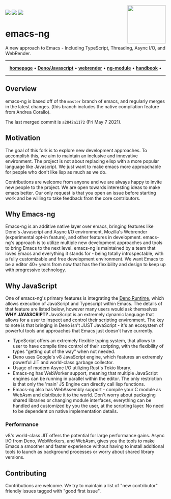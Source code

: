 <img src="images/logo.png" width="120" align="right">

[![](https://badges.gitter.im/emacs-ng/emacs-ng.svg)](https://gitter.im/emacsng)
[![](https://github.com/emacs-ng/emacs-ng/workflows/CI/badge.svg)](https://github.com/emacs-ng/emacs-ng/actions?query=workflow%3ACI)
[![](https://img.shields.io/reddit/subreddit-subscribers/emacsng?label=Join%20r%2Femacsng&style=social)](https://www.reddit.com/r/emacsng/)

# emacs-ng

A new approach to Emacs - Including TypeScript, Threading, Async I/O, and WebRender.

<hr>
<p align="center">
  <a href="https://emacs-ng.github.io/emacs-ng"><strong>homepage</strong></a> •
  <a href="https://emacs-ng.github.io/emacs-ng/js/using-deno/"><strong>Deno/Javascript</strong></a> •
  <a href="https://emacs-ng.github.io/emacs-ng/webrender/"><strong>webrender</strong></a> •
  <a href="https://emacs-ng.github.io/emacs-ng/ng-module/"><strong>ng-module</strong></a> •
  <a href="https://emacs-ng.github.io/emacs-ng/handbook/tests/"><strong>handbook</strong></a> •
</p>
<hr>

## Overview

emacs-ng is based off of the `master` branch of emacs, and regularly
merges in the latest changes. (this branch includes the native
compilation feature from Andrea Corallo).

The last merged commit is `a2842a1172` (Fri May 7 2021).

## Motivation

The goal of this fork is to explore new development approaches. To accomplish
this, we aim to maintain an inclusive and innovative environment. The project is
not about replacing elisp with a more popular language like Javascript. We just
want to make emacs more approachable for people who don't like lisp as much as
we do.

Contributions are welcome from anyone and we are always happy to invite new
people to the project. We are open towards interesting ideas to make emacs
better. Our only request is that you open an issue before starting work and be
willing to take feedback from the core contributors.

## Why Emacs-ng

Emacs-ng is an additive native layer over emacs, bringing features like Deno's
Javascript and Async I/O environment, Mozilla's Webrender (experimental opt-in
feature), and other features in development. emacs-ng's approach is to utilize
multiple new development approaches and tools to bring Emacs to the next
level. emacs-ng is maintained by a team that loves Emacs and everything it
stands for - being totally introspectable, with a fully customizable and free
development environment. We want Emacs to be a editor 40+ years from now that
has the flexibility and design to keep up with progressive technology.

## Why JavaScript

One of emacs-ng's primary features is integrating the [Deno
Runtime](https://deno.land/), which allows execution of JavaScript and
Typescript within Emacs. The details of that feature are listed below, however
many users would ask themselves **WHY JAVASCRIPT?** JavaScript is an extremely
dynamic language that allows for a user to inspect and control their scripting
environment. The key to note is that bringing in Deno isn't JUST JavaScript -
it's an ecosystem of powerful tools and approaches that Emacs just doesn't have
currently.

* TypeScript offers an extremely flexible typing system, that allows to user to
  have compile time control of their scripting, with the flexibility of types
  "getting out of the way" when not needed.
* Deno uses Google's v8 JavaScript engine, which features an extremely powerful
  JIT and world-class garbage collector.
* Usage of modern Async I/O utilizing Rust's Tokio library.
* Emacs-ng has WebWorker support, meaning that multiple JavaScript engines can
  be running in parallel within the editor. The only restriction is that only
  the 'main' JS Engine can directly call lisp functions.
* Emacs-ng also has WebAssembly support - compile your C module as WebAsm and
  distribute it to the world. Don't worry about packaging shared libraries or
  changing module interfaces, everything can be handled and customized by you
  the user, at the scripting layer. No need to be dependent on native
  implementation details.

### Performance

v8's world-class JIT offers the potential for large performance gains. Async I/O
from Deno, WebWorkers, and WebAsm, gives you the tools to make Emacs a smoother
and faster experience without having to install additional tools to launch as
background processes or worry about shared library versions.


## Contributing

Contributions are welcome. We try to maintain a list of "new contributor"
friendly issues tagged with "good first issue".

